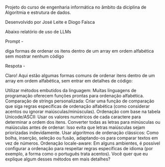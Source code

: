 Projeto do curso de engenharia informática no âmbito da diciplina de Algoritmia e estrutura de dados.

Desenvolvido por José Leite e Diogo Faísca

Abaixo relatório de uso de LLMs




Prompt -

diga formas de ordenar os itens dentro de um array em ordem alfabética sem mostrar nenhum código

Respota - 

Claro! Aqui estão algumas formas comuns de ordenar itens dentro de um array em ordem alfabética, sem entrar em detalhes de código:

Utilizar métodos embutidos da linguagem: Muitas linguagens de programação oferecem funções prontas para ordenação alfabética.
Comparação de strings personalizada: Criar uma função de comparação que siga regras específicas de ordenação alfabética (como considerar acentos ou ignorar maiúsculas/minúsculas).
Ordenação com base na tabela Unicode/ASCII: Usar os valores numéricos de cada caractere para determinar a ordem dos itens.
Converter todas as letras para minúsculas ou maiúsculas antes de ordenar: Isso evita que letras maiúsculas sejam priorizadas indevidamente.
Usar algoritmos de ordenação clássicos: Como bolha, inserção, seleção ou fusão, adaptando-os para comparar textos em vez de números.
Ordenação locale-aware: Em alguns ambientes, é possível configurar a ordenação para respeitar regras específicas de idioma (por exemplo, a forma como o português trata acentos).
Você quer que eu explique algum desses métodos em mais detalhes?
